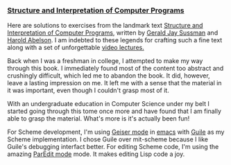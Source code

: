 ### [Structure and Interpretation of Computer Programs](https://mitpress.mit.edu/sicp/)

Here are solutions to exercises from the landmark text [Structure and
Interpretation of Computer Programs](https://mitpress.mit.edu/sicp/),
written by [Gerald Jay
Sussman](https://en.wikipedia.org/wiki/Gerald_Jay_Sussman) and [Harold
Abelson](https://en.wikipedia.org/wiki/Hal_Abelson). I am indebted to
these legends for crafting such a fine text along with a set of
unforgettable [video
lectures.](http://ocw.mit.edu/courses/electrical-engineering-and-computer-science/6-001-structure-and-interpretation-of-computer-programs-spring-2005/video-lectures/)

Back when I was a freshman in college, I attempted to make my way
through this book. I immediately found most of the content too
abstract and crushingly difficult, which led me to abandon the
book. It did, however, leave a lasting impression on me. It left me
with a sense that the material in it was important, even though I
couldn't grasp most of it.

With an undergraduate education in Computer Science under my belt I
started going through this tome once more and have found that I am
finally able to grasp the material. What's more is it's actually been fun!

For Scheme development, I'm using [Geiser
mode](http://www.nongnu.org/geiser/) in
[emacs](http://www.gnu.org/software/emacs/) with
[Guile](http://www.gnu.org/software/guile/) as my Scheme
implementation. I chose Guile over mit-scheme because I like Guile's
debugging interfact better. For editing Scheme code, I'm using the
amazing [ParEdit mode](http://www.emacswiki.org/emacs/ParEdit)
mode. It makes editing Lisp code a joy.
